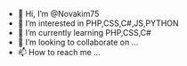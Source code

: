 - 👋 Hi, I’m @Novakim75
- 👀 I’m interested in PHP,CSS,C#,JS,PYTHON
- 🌱 I’m currently learning PHP,CSS,C#
- 💞️ I’m looking to collaborate on ...
- 📫 How to reach me ...

<!---
Novakim75/Novakim75 is a ✨ special ✨ repository because its `README.md` (this file) appears on your GitHub profile.
You can click the Preview link to take a look at your changes.
--->
